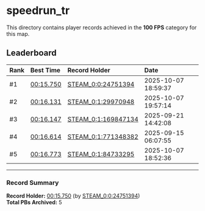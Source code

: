 # speedrun_tr

This directory contains player records achieved in the **100 FPS** category for this map.

## Leaderboard

| Rank | Best Time | Record Holder | Date                |
| :--- | :-------- | :------------ | :------------------ |
| #1   | [00:15.750](./00015750_STEAM_0_0_24751394_20251007-185937.zip) | [STEAM_0:0:24751394](https://speedrun16.com/profile/STEAM_0:0:24751394)   | 2025-10-07 18:59:37 |
| #2   | [00:16.131](./00016131_STEAM_0_1_29970948_20251007-195714.zip) | [STEAM_0:1:29970948](https://speedrun16.com/profile/STEAM_0:1:29970948)   | 2025-10-07 19:57:14 |
| #3   | [00:16.147](./00016147_STEAM_0_1_169847134_20250921-144208.zip) | [STEAM_0:1:169847134](https://speedrun16.com/profile/STEAM_0:1:169847134)   | 2025-09-21 14:42:08 |
| #4   | [00:16.614](./00016614_STEAM_0_1_771348382_20250915-060755.zip) | [STEAM_0:1:771348382](https://speedrun16.com/profile/STEAM_0:1:771348382)   | 2025-09-15 06:07:55 |
| #5   | [00:16.773](./00016773_STEAM_0_1_84733295_20251007-185236.zip) | [STEAM_0:1:84733295](https://speedrun16.com/profile/STEAM_0:1:84733295)   | 2025-10-07 18:52:36 |

---

### Record Summary
**Record Holder:** [00:15.750](./00015750_STEAM_0_0_24751394_20251007-185937.zip) (by [STEAM_0:0:24751394](https://speedrun16.com/profile/STEAM_0:0:24751394))  
**Total PBs Archived:** 5
